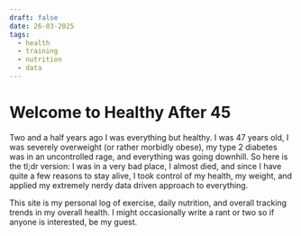 ```yaml
---
draft: false
date: 26-03-2025
tags:
  - health
  - training
  - nutrition
  - data
---
```

# Welcome to Healthy After 45
Two and a half years ago I was everything but healthy. I was 47 years old, I was severely overweight (or rather morbidly obese), my type 2 diabetes was in an uncontrolled rage, and everything was going downhill. So here is the tl;dr version: I was in a very bad place, I almost died, and since I have quite a few reasons to stay alive, I took control of my health, my weight, and applied my extremely nerdy data driven approach to everything.

This site is my personal log of exercise,  daily nutrition, and overall tracking trends in my overall health. I might occasionally write a rant or two so if anyone is interested, be my guest.
